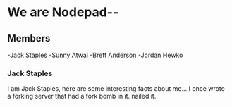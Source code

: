 # We are Nodepad--

## Members
-Jack Staples
-Sunny Atwal
-Brett Anderson
-Jordan Hewko

### Jack Staples
I am Jack Staples, here are some interesting facts about me... I once wrote a forking server that had
a fork bomb in it. nailed it.
